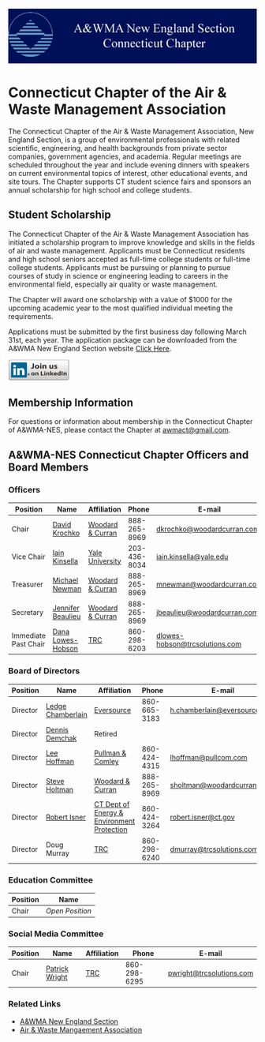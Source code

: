 ![image](awma-banner-conn-chap.gif)

# Connecticut Chapter of the Air & Waste Management Association

The Connecticut Chapter of the Air & Waste Management Association, New England Section, is a group of environmental professionals with related scientific, engineering, and health backgrounds from private sector companies, government agencies, and academia.  Regular meetings are scheduled throughout the year and include evening dinners with speakers on current environmental topics of interest, other educational events, and site tours.   The Chapter supports CT student science fairs and sponsors an annual scholarship for high school and college students. 

## Student Scholarship

The Connecticut Chapter of the Air & Waste Management Association has initiated a scholarship program to improve knowledge and skills in the fields of air and waste management. Applicants must be Connecticut residents and high school seniors accepted as full-time college students or full-time college students. Applicants must be pursuing or planning to pursue courses of study in science or engineering leading to careers in the environmental field, especially air quality or waste management.

The Chapter will award one scholarship with a value of $1000 for the upcoming academic year to the most qualified individual meeting the requirements.

Applications must be submitted by the first business day following March 31st, each year. The application package can be downloaded from the A&WMA New England Section website [Click Here](http://www.awmanewengland.org/Documents/CT%20Chapter/CT%20AWMA%20Scholarship%20Application.pdf).

<a href="https://www.linkedin.com/groups/5156530"><img src="Linked-in-Logo.png" width="124" height="43" /></a>

## Membership Information

For questions or information about membership in the Connecticut Chapter of A&WMA-NES, please contact the Chapter at [awmact@gmail.com](mailto:awmact@gmail.com).

## A&WMA-NES Connecticut Chapter Officers and Board Members

### Officers

| Position | Name          | Affiliation | Phone | E-mail |
| -------- | ------------- | ----------- | ----- | ------ |
| Chair    | [David Krochko](https://www.linkedin.com/in/david-krochko-p-e-0509b017/) | [Woodard & Curran](http://www.woodardcurran.com/) | 888-265-8969 | [dkrochko@woodardcurran.com](mailto:dkrochko@woodardcurran.com) |
| Vice Chair | [Iain Kinsella](https://www.linkedin.com/in/iain-kinsella-497241116/) | [Yale University](https://www.yale.edu/) | 203-436-8034 | [iain.kinsella@yale.edu](mailto:iain.kinsella@yale.edu) |
| Treasurer | [Michael Newman](https://www.linkedin.com/in/michael-newman-82481722/) | [Woodard & Curran](http://www.woodardcurran.com/) | 888-265-8969 | [mnewman@woodardcurran.com](mailto:mnewman@woodardcurran.com) |
| Secretary | [Jennifer Beaulieu](https://www.linkedin.com/in/jennifer-beaulieu-393ab849/) | [Woodard & Curran](http://www.woodardcurran.com/) | 888-265-8969 | [jbeaulieu@woodardcurran.com](mailto:jbeaulieu@woodardcurran.com) |
| Immediate Past Chair | [Dana Lowes-Hobson](https://www.linkedin.com/in/dana-lowes-hobson-8699a75/) | [TRC](http://www.trcsolutions.com/) | 860-298-6203 | [dlowes-hobson@trcsolutions.com](mailto:dlowes-hobson@trcsolutions.com) |

### Board of Directors

| Position | Name              | Affiliation | Phone | E-mail |
| -------- | ----------------- | ----------- | ----- | ------ |
| Director | [Ledge Chamberlain](https://www.linkedin.com/in/ledger-chamberlain-a5864266/) | [Eversource](https://www.eversource.com/content/) | 860-665-3183 | [h.chamberlain@eversource.com](mailto:h.chamberlain@eversource.com) |
| Director | [Dennis Demchak](https://www.linkedin.com/in/dennis-demchak-0b3a629b/) | Retired     |       |        |
| Director | [Lee Hoffman](https://www.linkedin.com/in/lee-hoffman-7546609/) | [Pullman & Comley](http://www.pullcom.com/) | 860-424-4315 | [lhoffman@pullcom.com](mailto:lhoffman@pullcom.com) |
| Director | [Steve Holtman](https://www.linkedin.com/in/steve-holtman-bb9a7611/) | [Woodard & Curran](http://www.woodardcurran.com/) | 888-265-8969 | [sholtman@woodardcurran.com](mailto:sholtman@woodardcurran.com) |
| Director | [Robert Isner](https://www.linkedin.com/in/robert-isner-1891b447/) | [CT Dept of Energy & Environment Protection](http://www.ct.gov/deep/) | 860-424-3264 | [robert.isner@ct.gov](mailto:robert.isner@ct.gov) |
| Director | Doug Murray       | [TRC](http://www.trcsolutions.com/) | 860-298-6240 | [dmurray@trcsolutions.com](mailto:dmurray@trcsolutions.com) |

### Education Committee

| Position | Name |
| -------- | ---- |
| Chair    | *Open Position*|

### Social Media Committee

| Position | Name              | Affiliation | Phone | E-mail |
| -------- | ----------------- | ----------- | ----- | ------ |
| Chair    | [Patrick Wright](https://www.linkedin.com/in/patrick-wright-8b9a4b1b/) | [TRC](http://www.trcsolutions.com/) | 860-298-6295 | [pwright@trcsolutions.com](mailto:pwright@trcsolutions.com) |

### Related Links

* [A&WMA New England Section](http://www.awmanewengland.org/)
* [Air & Waste Mangaement Association](http://www.awma.org/)
